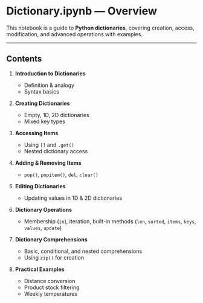 
# Dictionary.ipynb — Overview

This notebook is a guide to **Python dictionaries**, covering creation, access, modification, and advanced operations with examples.

---

## Contents

1. **Introduction to Dictionaries**
   - Definition & analogy
   - Syntax basics

2. **Creating Dictionaries**
   - Empty, 1D, 2D dictionaries
   - Mixed key types

3. **Accessing Items**
   - Using `[]` and `.get()`
   - Nested dictionary access

4. **Adding & Removing Items**
   - `pop()`, `popitem()`, `del`, `clear()`

5. **Editing Dictionaries**
   - Updating values in 1D & 2D dictionaries

6. **Dictionary Operations**
   - Membership (`in`), iteration, built-in methods (`len`, `sorted`, `items`, `keys`, `values`, `update`)

7. **Dictionary Comprehensions**
   - Basic, conditional, and nested comprehensions
   - Using `zip()` for creation

8. **Practical Examples**
   - Distance conversion
   - Product stock filtering
   - Weekly temperatures

